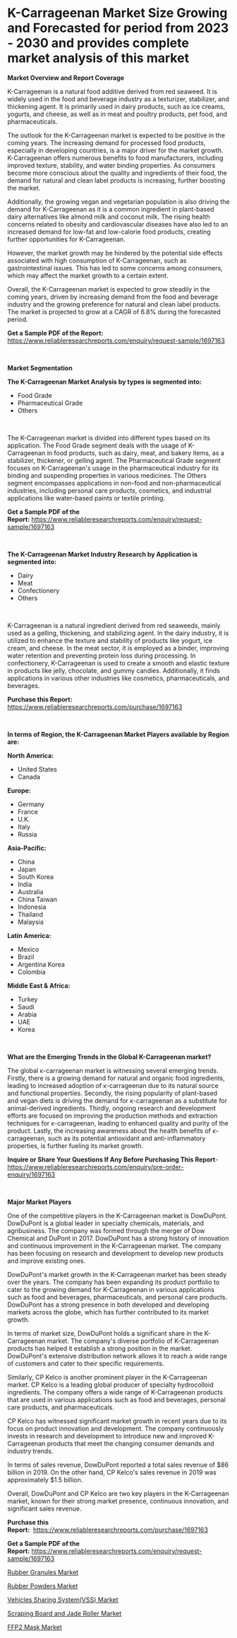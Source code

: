 <p><h1>Κ-Carrageenan Market Size Growing and Forecasted for period from 2023 - 2030 and provides complete market analysis of this market</h1></p><p><strong>Market Overview and Report Coverage</strong></p>
<p><p>K-Carrageenan is a natural food additive derived from red seaweed. It is widely used in the food and beverage industry as a texturizer, stabilizer, and thickening agent. It is primarily used in dairy products, such as ice creams, yogurts, and cheese, as well as in meat and poultry products, pet food, and pharmaceuticals.</p><p>The outlook for the K-Carrageenan market is expected to be positive in the coming years. The increasing demand for processed food products, especially in developing countries, is a major driver for the market growth. K-Carrageenan offers numerous benefits to food manufacturers, including improved texture, stability, and water binding properties. As consumers become more conscious about the quality and ingredients of their food, the demand for natural and clean label products is increasing, further boosting the market.</p><p>Additionally, the growing vegan and vegetarian population is also driving the demand for K-Carrageenan as it is a common ingredient in plant-based dairy alternatives like almond milk and coconut milk. The rising health concerns related to obesity and cardiovascular diseases have also led to an increased demand for low-fat and low-calorie food products, creating further opportunities for K-Carrageenan.</p><p>However, the market growth may be hindered by the potential side effects associated with high consumption of K-Carrageenan, such as gastrointestinal issues. This has led to some concerns among consumers, which may affect the market growth to a certain extent.</p><p>Overall, the K-Carrageenan market is expected to grow steadily in the coming years, driven by increasing demand from the food and beverage industry and the growing preference for natural and clean label products. The market is projected to grow at a CAGR of 6.8% during the forecasted period.</p></p>
<p><strong>Get a Sample PDF of the Report:</strong> <a href="https://www.reliableresearchreports.com/enquiry/request-sample/1697163">https://www.reliableresearchreports.com/enquiry/request-sample/1697163</a></p>
<p>&nbsp;</p>
<p><strong>Market Segmentation</strong></p>
<p><strong>The Κ-Carrageenan Market Analysis by types is segmented into:</strong></p>
<p><ul><li>Food Grade</li><li>Pharmaceutical Grade</li><li>Others</li></ul></p>
<p>&nbsp;</p>
<p><p>The Κ-Carrageenan market is divided into different types based on its application. The Food Grade segment deals with the usage of Κ-Carrageenan in food products, such as dairy, meat, and bakery items, as a stabilizer, thickener, or gelling agent. The Pharmaceutical Grade segment focuses on Κ-Carrageenan's usage in the pharmaceutical industry for its binding and suspending properties in various medicines. The Others segment encompasses applications in non-food and non-pharmaceutical industries, including personal care products, cosmetics, and industrial applications like water-based paints or textile printing.</p></p>
<p><strong>Get a Sample PDF of the Report:</strong>&nbsp;<a href="https://www.reliableresearchreports.com/enquiry/request-sample/1697163">https://www.reliableresearchreports.com/enquiry/request-sample/1697163</a></p>
<p>&nbsp;</p>
<p><strong>The Κ-Carrageenan Market Industry Research by Application is segmented into:</strong></p>
<p><ul><li>Dairy</li><li>Meat</li><li>Confectionery</li><li>Others</li></ul></p>
<p>&nbsp;</p>
<p><p>Κ-Carrageenan is a natural ingredient derived from red seaweeds, mainly used as a gelling, thickening, and stabilizing agent. In the dairy industry, it is utilized to enhance the texture and stability of products like yogurt, ice cream, and cheese. In the meat sector, it is employed as a binder, improving water retention and preventing protein loss during processing. In confectionery, Κ-Carrageenan is used to create a smooth and elastic texture in products like jelly, chocolate, and gummy candies. Additionally, it finds applications in various other industries like cosmetics, pharmaceuticals, and beverages.</p></p>
<p><strong>Purchase this Report:</strong>&nbsp; <a href="https://www.reliableresearchreports.com/purchase/1697163">https://www.reliableresearchreports.com/purchase/1697163</a></p>
<p>&nbsp;</p>
<p><strong>In terms of Region, the Κ-Carrageenan Market Players available by Region are:</strong></p>
<p>
    <p> <strong> North America: </strong>
        <ul>
            <li>United States</li>
            <li>Canada</li>
        </ul>
        </p> 
    <p> <strong> Europe: </strong>
        <ul>
            <li>Germany</li>
            <li>France</li>
            <li>U.K.</li>
            <li>Italy</li>
            <li>Russia</li>
        </ul>
        </p> 
    <p> <strong> Asia-Pacific: </strong>
        <ul>
            <li>China</li>
            <li>Japan</li>
            <li>South Korea</li>
            <li>India</li>
            <li>Australia</li>
            <li>China Taiwan</li>
            <li>Indonesia</li>
            <li>Thailand</li>
            <li>Malaysia</li>
        </ul>
        </p> 
    <p> <strong> Latin America: </strong>
        <ul>
            <li>Mexico</li>
            <li>Brazil</li>
            <li>Argentina Korea</li>
            <li>Colombia</li>
        </ul>
        </p> 
    <p> <strong> Middle East & Africa: </strong>
        <ul>
            <li>Turkey</li>
            <li>Saudi</li>
            <li>Arabia</li>
            <li>UAE</li>
            <li>Korea</li>
        </ul>
    </p>
    </p>
<p>&nbsp;</p>
<p><strong>What are the Emerging Trends in the Global Κ-Carrageenan market?</strong></p>
<p><p>The global κ-carrageenan market is witnessing several emerging trends. Firstly, there is a growing demand for natural and organic food ingredients, leading to increased adoption of κ-carrageenan due to its natural source and functional properties. Secondly, the rising popularity of plant-based and vegan diets is driving the demand for κ-carrageenan as a substitute for animal-derived ingredients. Thirdly, ongoing research and development efforts are focused on improving the production methods and extraction techniques for κ-carrageenan, leading to enhanced quality and purity of the product. Lastly, the increasing awareness about the health benefits of κ-carrageenan, such as its potential antioxidant and anti-inflammatory properties, is further fueling its market growth.</p></p>
<p><strong>Inquire or Share Your Questions If Any Before Purchasing This Report</strong>- <a href="https://www.reliableresearchreports.com/enquiry/pre-order-enquiry/1697163">https://www.reliableresearchreports.com/enquiry/pre-order-enquiry/1697163</a></p>
<p>&nbsp;</p>
<p><strong>Major Market Players</strong></p>
<p><p>One of the competitive players in the Κ-Carrageenan market is DowDuPont. DowDuPont is a global leader in specialty chemicals, materials, and agribusiness. The company was formed through the merger of Dow Chemical and DuPont in 2017. DowDuPont has a strong history of innovation and continuous improvement in the Κ-Carrageenan market. The company has been focusing on research and development to develop new products and improve existing ones.</p><p>DowDuPont's market growth in the Κ-Carrageenan market has been steady over the years. The company has been expanding its product portfolio to cater to the growing demand for Κ-Carrageenan in various applications such as food and beverages, pharmaceuticals, and personal care products. DowDuPont has a strong presence in both developed and developing markets across the globe, which has further contributed to its market growth.</p><p>In terms of market size, DowDuPont holds a significant share in the Κ-Carrageenan market. The company's diverse portfolio of Κ-Carrageenan products has helped it establish a strong position in the market. DowDuPont's extensive distribution network allows it to reach a wide range of customers and cater to their specific requirements.</p><p>Similarly, CP Kelco is another prominent player in the Κ-Carrageenan market. CP Kelco is a leading global producer of specialty hydrocolloid ingredients. The company offers a wide range of Κ-Carrageenan products that are used in various applications such as food and beverages, personal care products, and pharmaceuticals.</p><p>CP Kelco has witnessed significant market growth in recent years due to its focus on product innovation and development. The company continuously invests in research and development to introduce new and improved Κ-Carrageenan products that meet the changing consumer demands and industry trends.</p><p>In terms of sales revenue, DowDuPont reported a total sales revenue of $86 billion in 2019. On the other hand, CP Kelco's sales revenue in 2019 was approximately $1.5 billion.</p><p>Overall, DowDuPont and CP Kelco are two key players in the Κ-Carrageenan market, known for their strong market presence, continuous innovation, and significant sales revenue.</p></p>
<p><strong>Purchase this Report:</strong>&nbsp;&nbsp;<a href="https://www.reliableresearchreports.com/purchase/1697163">https://www.reliableresearchreports.com/purchase/1697163</a></p>
<p></p>
<p><strong>Get a Sample PDF of the Report:</strong>&nbsp;<a href="https://www.reliableresearchreports.com/enquiry/request-sample/1697163">https://www.reliableresearchreports.com/enquiry/request-sample/1697163</a></p>
<p><p><a href="https://medium.com/@keygreen5469/rubber-granules-market-size-reveals-the-best-marketing-channels-in-global-industry-36d7977f918e">Rubber Granules Market</a></p><p><a href="https://medium.com/@pillingbary7584/rubber-powders-market-trends-and-market-analysis-forecasted-for-period-2023-2030-a3048f21cc99">Rubber Powders Market</a></p><p><a href="https://www.linkedin.com/pulse/vehicles-sharing-systemvss-market-size-share-global-analysis/">Vehicles Sharing System(VSS) Market</a></p><p><a href="https://www.linkedin.com/pulse/scraping-board-jade-roller-market-size-2023-2030-global/">Scraping Board and Jade Roller Market</a></p><p><a href="https://www.linkedin.com/pulse/ffp2-mask-market-size-growth-forecast-from-2023-2030-rev-research/">FFP2 Mask Market</a></p></p>